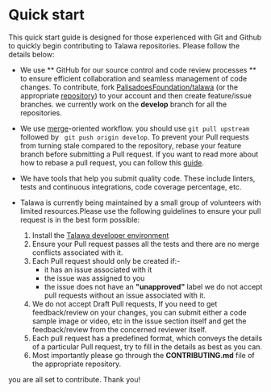 # Quick start

 This quick start guide is designed for those experienced with Git and Github to quickly begin contributing to Talawa repositories. Please follow the details below:

 * We use ** GitHub for our source control and code review processes ** to ensure efficient collaboration and seamless management of code changes. To contribute, fork [PalisadoesFoundation/talawa](https://github.com/PalisadoesFoundation/talawa) (or the appropriate [repository](https://github.com/PalisadoesFoundation)) to your account and then create feature/issue branches. we currently work on the **develop** branch for all the repositories.

 * We use [merge](https://git-scm.com/book/en/v2/Git-Branching-Basic-Branching-and-Merging#_basic_merging)-oriented workflow. you should use ``` git pull upstream ``` followed by ``` git push origin develop```. To prevent your Pull requests from turning stale compared to the repository, rebase your feature branch before submitting a Pull request. If you want to read more about how to rebase a pull request, you can follow this [guide](https://github.com/openedx/edx-platform/wiki/How-to-Rebase-a-Pull-Request).

 * We have tools that help you submit quality code. These include linters, tests and continuous integrations, code coverage percentage, etc.

 * Talawa is currently being maintained by a small group of volunteers with limited resources.Please use the following guidelines to ensure your pull request is in the best form possible:
     
     1. Install the [Talawa developer environment](../../../docs/introduction/our-repositories) 
     2. Ensure your Pull request passes all the tests and there are no merge conflicts associated with it.
     3. Each Pull request should only be created if:- 
        * it has an issue associated with it
        * the issue was assigned to you
        * the issue does not have an **"unapproved"** label we do not accept pull requests without an issue associated with it. 
     4. We do not accept Draft Pull requests, If you need to get feedback/review on your changes, you can submit either a code sample image or video, etc in the issue section itself and get the feedback/review from the concerned reviewer itself.
     5. Each pull request has a predefined format, which conveys the details of a particular Pull request, try to fill in the details as best as you can.
     6. Most importantly please go through the **CONTRIBUTING.md** file of the appropriate repository.

  you are all set to contribute. Thank you!